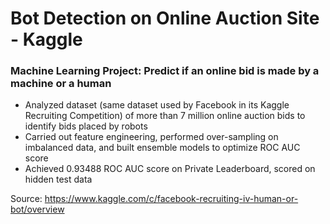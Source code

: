 # Bot Detection on Online Auction Site - Kaggle

### Machine Learning Project: Predict if an online bid is made by a machine or a human

* Analyzed dataset (same dataset used by Facebook in its Kaggle Recruiting Competition) of more than 7 million online auction bids to identify bids placed by robots <br>
* Carried out feature engineering, performed over-sampling on imbalanced data, and built ensemble models to optimize ROC AUC score <br>
* Achieved 0.93488 ROC AUC score on Private Leaderboard, scored on hidden test data

Source: https://www.kaggle.com/c/facebook-recruiting-iv-human-or-bot/overview
